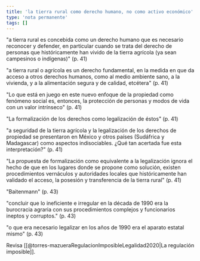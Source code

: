```yaml
---
title: 'la tierra rural como derecho humano, no como activo económico'
type: 'nota permanente'
tags: []
---
```


"a tierra rural es concebida como un derecho humano que es necesario reconocer y defender, en particular cuando se trata del derecho de personas que históricamente han vivido de la tierra agrícola (ya sean campesinos o indígenas)" (p. 41)

"a tierra rural o agrícola es un derecho fundamental, en la medida en que da acceso a otros derechos humanos, como al medio ambiente sano, a la vivienda, y a la alimentación segura y de calidad, etcétera" (p. 41)

"Lo que está en juego en este nuevo enfoque de la propiedad como fenómeno social es, entonces, la protección de personas y modos de vida con un valor intrínseco" (p. 41)

"La formalización de los derechos como legalización de éstos" (p. 41)

"a seguridad de la tierra agrícola y la legalización de los derechos de propiedad se presentaron en México y otros países (Sudáfrica y Madagascar) como aspectos indisociables. ¿Qué tan acertada fue esta interpretación?" (p. 41)

"La propuesta de formalización como equivalente a la legalización ignora el hecho de que en los lugares donde se propone como solución, existen procedimientos vernáculos y autoridades locales que históricamente han validado el acceso, la posesión y transferencia de la tierra rural" (p. 41)

"Baitenmann" (p. 43)

"concluir que lo ineficiente e irregular en la década de 1990 era la burocracia agraria con sus procedimientos complejos y funcionarios ineptos y corruptos." (p. 43)

"o que era necesario legalizar en los años de 1990 era el aparato estatal mismo" (p. 43)

Revisa [[@torres-mazueraRegulacionImposibleLegalidad2020|La regulación imposible]].